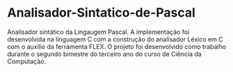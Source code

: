 # Analisador-Sintatico-de-Pascal
Analisador sintático da Lingaugem Pascal. A implementação foi desenvolvida na linguagem C com a construção do analisador Léxico em C com o auxílio da ferramenta FLEX. O projeto foi desenvolvido como trabalho durante o segundo bimestre do terceiro ano do curso de Ciência da Computação.

